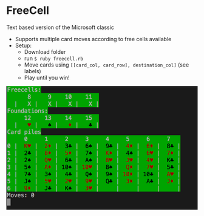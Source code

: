# FreeCell
Text based version of the Microsoft classic
- Supports multiple card moves according to free cells available
- Setup:
  - Download folder
  - run `$ ruby freecell.rb`
  - Move cards using `[[card_col, card_row], destination_col]` (see labels)
  - Play until you win!

![freecell](freecell.gif)
